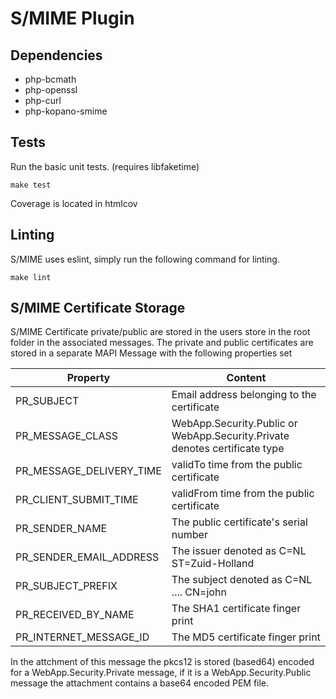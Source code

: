 # S/MIME Plugin

## Dependencies

* php-bcmath
* php-openssl
* php-curl
* php-kopano-smime 

## Tests

Run the basic unit tests. (requires libfaketime)

	make test

Coverage is located in htmlcov

## Linting

S/MIME uses eslint, simply run the following command for linting.

	make lint

## S/MIME Certificate Storage

S/MIME Certificate private/public are stored in the users store in the root folder in the associated messages.
The private and public certificates are stored in a separate MAPI Message with the following properties set

Property                   | Content
-------------------------- | --------------------------------------------
PR_SUBJECT                 | Email address belonging to the certificate
PR_MESSAGE_CLASS           | WebApp.Security.Public or WebApp.Security.Private denotes certificate type
PR_MESSAGE_DELIVERY_TIME   | validTo time from the public certificate
PR_CLIENT_SUBMIT_TIME      | validFrom time from the public certificate
PR_SENDER_NAME             | The public certificate's serial number
PR_SENDER_EMAIL_ADDRESS    | The issuer denoted as C=NL ST=Zuid-Holland
PR_SUBJECT_PREFIX          | The subject denoted as C=NL .... CN=john
PR_RECEIVED_BY_NAME        | The SHA1 certificate finger print
PR_INTERNET_MESSAGE_ID     | The MD5 certificate finger print

In the attchment of this message the pkcs12 is stored (based64) encoded for a WebApp.Security.Private message,
   if it is a WebApp.Security.Public message the attachment contains a base64 encoded PEM file.
